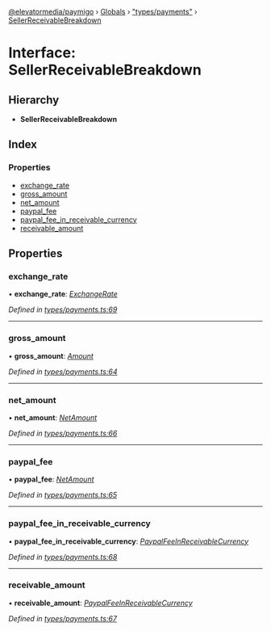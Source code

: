 [@elevatormedia/paymigo](../README.md) › [Globals](../globals.md) › ["types/payments"](../modules/_types_payments_.md) › [SellerReceivableBreakdown](_types_payments_.sellerreceivablebreakdown.md)

# Interface: SellerReceivableBreakdown

## Hierarchy

-   **SellerReceivableBreakdown**

## Index

### Properties

-   [exchange_rate](_types_payments_.sellerreceivablebreakdown.md#exchange_rate)
-   [gross_amount](_types_payments_.sellerreceivablebreakdown.md#gross_amount)
-   [net_amount](_types_payments_.sellerreceivablebreakdown.md#net_amount)
-   [paypal_fee](_types_payments_.sellerreceivablebreakdown.md#paypal_fee)
-   [paypal_fee_in_receivable_currency](_types_payments_.sellerreceivablebreakdown.md#paypal_fee_in_receivable_currency)
-   [receivable_amount](_types_payments_.sellerreceivablebreakdown.md#receivable_amount)

## Properties

### exchange_rate

• **exchange_rate**: _[ExchangeRate](_types_payments_.exchangerate.md)_

_Defined in [types/payments.ts:69](https://github.com/ELEVATORmedia/paymigo/blob/396f1ec/src/types/payments.ts#L69)_

---

### gross_amount

• **gross_amount**: _[Amount](_types_common_.amount.md)_

_Defined in [types/payments.ts:64](https://github.com/ELEVATORmedia/paymigo/blob/396f1ec/src/types/payments.ts#L64)_

---

### net_amount

• **net_amount**: _[NetAmount](_types_payments_.netamount.md)_

_Defined in [types/payments.ts:66](https://github.com/ELEVATORmedia/paymigo/blob/396f1ec/src/types/payments.ts#L66)_

---

### paypal_fee

• **paypal_fee**: _[NetAmount](_types_payments_.netamount.md)_

_Defined in [types/payments.ts:65](https://github.com/ELEVATORmedia/paymigo/blob/396f1ec/src/types/payments.ts#L65)_

---

### paypal_fee_in_receivable_currency

• **paypal_fee_in_receivable_currency**: _[PaypalFeeInReceivableCurrency](_types_payments_.paypalfeeinreceivablecurrency.md)_

_Defined in [types/payments.ts:68](https://github.com/ELEVATORmedia/paymigo/blob/396f1ec/src/types/payments.ts#L68)_

---

### receivable_amount

• **receivable_amount**: _[PaypalFeeInReceivableCurrency](_types_payments_.paypalfeeinreceivablecurrency.md)_

_Defined in [types/payments.ts:67](https://github.com/ELEVATORmedia/paymigo/blob/396f1ec/src/types/payments.ts#L67)_
